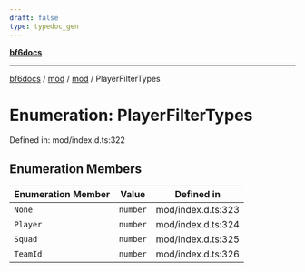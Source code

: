 ```yaml
---
draft: false
type: typedoc_gen
---
```


[**bf6docs**](../../../_index.md)

***

[bf6docs](../../../_index.md) / [mod](../../_index.md) / [mod](../_index.md) / PlayerFilterTypes

# Enumeration: PlayerFilterTypes

Defined in: mod/index.d.ts:322

## Enumeration Members

| Enumeration Member | Value | Defined in |
| ------ | ------ | ------ |
| <a id="none"></a> `None` | `number` | mod/index.d.ts:323 |
| <a id="player"></a> `Player` | `number` | mod/index.d.ts:324 |
| <a id="squad"></a> `Squad` | `number` | mod/index.d.ts:325 |
| <a id="teamid"></a> `TeamId` | `number` | mod/index.d.ts:326 |
